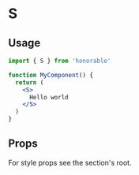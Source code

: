 # S

## Usage

```jsx
import { S } from 'honorable'

function MyComponent() {
  return (
    <S>
      Hello world
    </S>
  )
}
```

## Props

For style props see the section's root.

